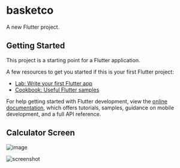 # basketco

A new Flutter project.

## Getting Started

This project is a starting point for a Flutter application.

A few resources to get you started if this is your first Flutter project:

- [Lab: Write your first Flutter app](https://docs.flutter.dev/get-started/codelab)
- [Cookbook: Useful Flutter samples](https://docs.flutter.dev/cookbook)

For help getting started with Flutter development, view the
[online documentation](https://docs.flutter.dev/), which offers tutorials,
samples, guidance on mobile development, and a full API reference.

## Calculator Screen
![image](https://github.com/Arraidh/basketco/assets/90848018/3cf8c268-cc3e-4029-9b33-1610291637a9)

![screenshot](https://github.com/Arraidh/basketco/assets/72921762/9412ac7b-b206-42d3-bf25-02c1ec2b9763)

